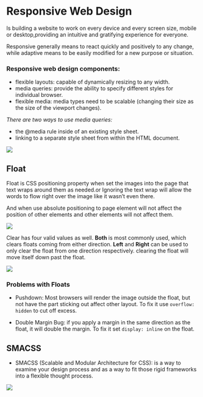 # Responsive Web Design

Is building a website to work on every device and every screen size, mobile or desktop,providing an intuitive and gratifying experience for everyone.

Responsive generally means to react quickly and positively to any change, while adaptive means to be easily modified for a new purpose or situation.

### Responsive web design components:

- flexible layouts: capable of dynamically resizing to any width.
- media queries: provide the ability to specify different styles for individual browser.
- flexible media: media types need to be scalable (changing their size as the size of the viewport changes).

_There are two ways to use media queries:_

- the @media rule inside of an existing style sheet.
- linking to a separate style sheet from within the HTML document.

![](https://www.csssolid.com/images/css-media-query.png)

## Float

Float is CSS positioning property when set the images into the page that text wraps around them as needed.or Ignoring the text wrap will allow the words to flow right over the image like it wasn’t even there.

And when use absolute positioning to page element will not affect the position of other elements and other elements will not affect them.

![](https://images.slideplayer.com/34/8403951/slides/slide_114.jpg)

Clear has four valid values as well. **Both** is most commonly used, which clears floats coming from either direction. **Left** and **Right** can be used to only clear the float from one direction respectively. clearing the float will move itself down past the float.

![](https://css-tricks.com/wp-content/uploads/2020/12/unclearedfooter.png)

### Problems with Floats

- Pushdown: Most browsers will render the image outside the float, but not have the part sticking out affect other layout. To fix it use `overflow: hidden` to cut off excess.

- Double Margin Bug: if you apply a margin in the same direction as the float, it will double the margin. To fix it set `display: inline` on the float.

## SMACSS

- SMACSS (Scalable and Modular Architecture for CSS): is a way to examine your design process and as a way to fit those rigid frameworks into a flexible thought process.

![](https://habrastorage.org/files/4dc/24a/8dc/4dc24a8dc3fb4e758adf89af4f73f66c.png)
